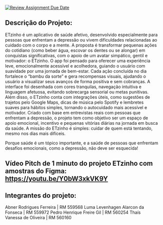 [![Review Assignment Due Date](https://classroom.github.com/assets/deadline-readme-button-22041afd0340ce965d47ae6ef1cefeee28c7c493a6346c4f15d667ab976d596c.svg)](https://classroom.github.com/a/KkCLMwje)

## Descrição do Projeto:

ETzinho é um aplicativo de saúde afetivo, desenvolvido especialmente para pessoas que enfrentam a depressão ou vivem dificuldades relacionadas ao cuidado com o corpo e a mente. A proposta é transformar pequenas ações do cotidiano (como beber água, escovar os dentes ou se alongar) em conquistas significativas, com o apoio de um avatar simpático, gentil e motivador: o ETzinho. O app foi pensado para oferecer uma experiência leve, emocionalmente acessível e acolhedora, guiando o usuário com suavidade por uma jornada de bem-estar. Cada ação concluída no dia fortalece o “bambu da sorte” e gera recompensas visuais, ajudando o usuário a visualizar seus avanços de forma positiva e sem cobranças. A interface foi desenhada com cores tranquilas, navegação intuitiva e linguagem afetuosa, evitando sobrecarga sensorial ou metas punitivas. Além disso, o ETzinho conta com integrações úteis, como sugestões de trajetos pelo Google Maps, dicas de música pelo Spotify e lembretes suaves para hábitos simples, tornando o autocuidado mais acessível e motivador. Criado com base em entrevistas reais com pessoas que enfrentam a depressão, o projeto tem como objetivo ser um espaço de apoio emocional, incentivo e pequenas vitórias diárias na jornada em busca da saúde. A missão do ETzinho é simples: cuidar de quem está tentando, mesmo nos dias mais difíceis.

Porque saúde é um tópico importante, e a saúde de pessoas que enfrentam desafios emocionais, como a depressão, não deve ser esquecida!

## Vídeo Pitch de 1 minuto do projeto ETzinho com amostras do Figma: https://youtu.be/Y0bW3xkVK9Y

## Integrantes do projeto:

Abner Rodrigues Ferreira | RM 559568
Luma Levenhagen Alarcon da Fonseca | RM 559972 
Pedro Henrique Freire Gil | RM 560254
Thaís Vanessa de Oliveira | RM 560160

